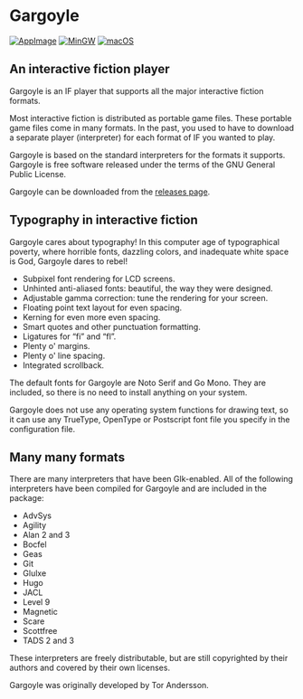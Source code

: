 # Gargoyle

[![AppImage](https://github.com/garglk/garglk/actions/workflows/appimage.yml/badge.svg)](https://github.com/garglk/garglk/actions/workflows/appimage.yml)
[![MinGW](https://github.com/garglk/garglk/actions/workflows/mingw.yml/badge.svg)](https://github.com/garglk/garglk/actions/workflows/mingw.yml)
[![macOS](https://github.com/garglk/garglk/actions/workflows/macos.yml/badge.svg)](https://github.com/garglk/garglk/actions/workflows/macos.yml)

## An interactive fiction player

Gargoyle is an IF player that supports all the major interactive fiction formats.

Most interactive fiction is distributed as portable game files. These portable game files come in many formats. In the past, you used to have to download a separate player (interpreter) for each format of IF you wanted to play.

Gargoyle is based on the standard interpreters for the formats it supports. Gargoyle is free software released under the terms of the GNU General Public License.

Gargoyle can be downloaded from the [releases page](https://github.com/garglk/garglk/releases).

## Typography in interactive fiction

Gargoyle cares about typography! In this computer age of typographical poverty, where horrible fonts, dazzling colors, and inadequate white space is God, Gargoyle dares to rebel!

* Subpixel font rendering for LCD screens.
* Unhinted anti-aliased fonts: beautiful, the way they were designed.
* Adjustable gamma correction: tune the rendering for your screen.
* Floating point text layout for even spacing.
* Kerning for even more even spacing.
* Smart quotes and other punctuation formatting.
* Ligatures for “fi” and “fl”.
* Plenty o' margins.
* Plenty o' line spacing.
* Integrated scrollback.

The default fonts for Gargoyle are Noto Serif and Go Mono. They are included, so there is no need to install anything on your system.

Gargoyle does not use any operating system functions for drawing text, so it can use any TrueType, OpenType or Postscript font file you specify in the configuration file.

## Many many formats

There are many interpreters that have been Glk-enabled. All of the following interpreters have been compiled for Gargoyle and are included in the package:

* AdvSys
* Agility
* Alan 2 and 3
* Bocfel
* Geas
* Git
* Glulxe
* Hugo
* JACL
* Level 9
* Magnetic
* Scare
* Scottfree
* TADS 2 and 3

These interpreters are freely distributable, but are still copyrighted by their authors and covered by their own licenses.

Gargoyle was originally developed by Tor Andersson.
